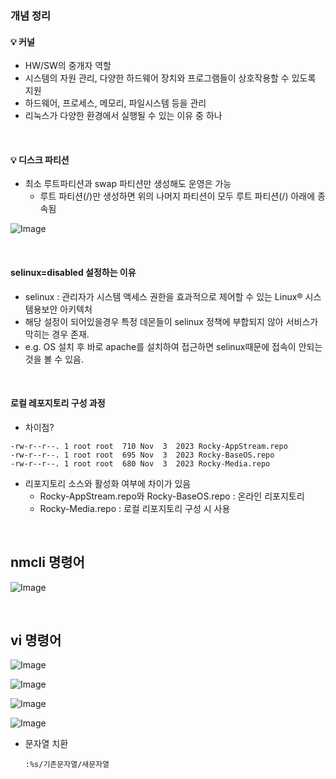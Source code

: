 
### 개념 정리
#### 💡 커널
- HW/SW의 중개자 역할
- 시스템의 자원 관리, 다양한 하드웨어 장치와 프로그램들이 상호작용할 수 있도록 지원
- 하드웨어, 프로세스, 메모리, 파일시스템 등을 관리
- 리눅스가 다양한 환경에서 실행될 수 있는 이유 중 하나

<br>

#### 💡 디스크 파티션
- 최소 루트파티션과 swap 파티션만 생성해도 운영은 가능
   - 루트 파티션(/)만 생성하면 위의 나머지 파티션이 모두 루트 파티션(/) 아래에 종속됨

![Image](https://github.com/user-attachments/assets/40b998ca-a9bf-4f3d-ac3d-3cdec0a859d0)

<br>

#### selinux=disabled 설정하는 이유
- selinux : 관리자가 시스템 액세스 권한을 효과적으로 제어할 수 있는 Linux® 시스템용보안 아키텍처
- 해당 설정이 되어있을경우 특정 데몬들이 selinux 정책에 부합되지 않아 서비스가 막히는 경우 존재.
- e.g. OS 설치 후 바로 apache를 설치하여 접근하면 selinux때문에 접속이 안되는 것을 볼 수 있음.

<br>

#### 로컬 레포지토리 구성 과정
- 차이점?
  
```
-rw-r--r--. 1 root root  710 Nov  3  2023 Rocky-AppStream.repo
-rw-r--r--. 1 root root  695 Nov  3  2023 Rocky-BaseOS.repo
-rw-r--r--. 1 root root  680 Nov  3  2023 Rocky-Media.repo
```

  - 리포지토리 소스와 활성화 여부에 차이가 있음
    - Rocky-AppStream.repo와 Rocky-BaseOS.repo : 온라인 리포지토리
    - Rocky-Media.repo : 로컬 리포지토리 구성 시 사용

<br>

## nmcli 명령어
![Image](https://github.com/user-attachments/assets/fd19041f-ddfa-4aad-9509-dbf23a61f5fe)

<br>

## vi 명령어
![Image](https://github.com/user-attachments/assets/77060a20-65bf-4a1c-a1e0-fe32e2fd0128)

![Image](https://github.com/user-attachments/assets/13deec62-7813-4359-bd3c-29357986e503)

![Image](https://github.com/user-attachments/assets/e964cbd1-3328-4e86-a02a-b2d7cfa66fc0)

![Image](https://github.com/user-attachments/assets/e2fdb2b3-4373-4f40-842c-6b0497b68374)

- 문자열 치환
  ```
  :%s/기존문자열/새문자열
  ```



  


  



